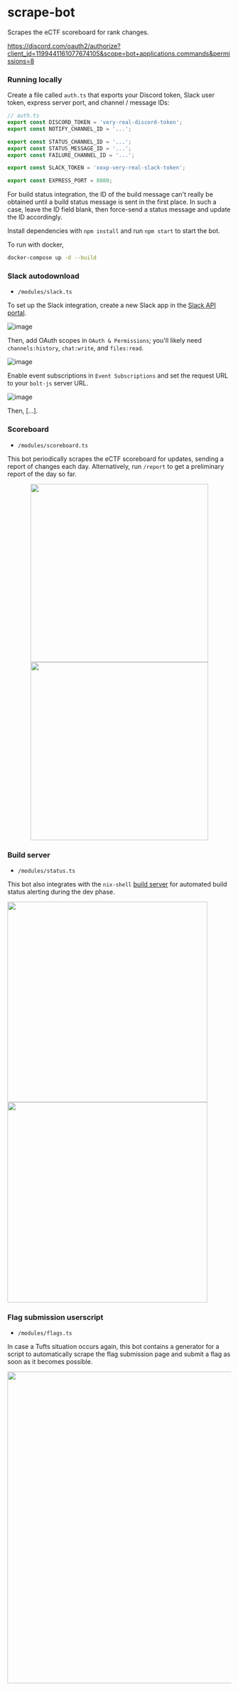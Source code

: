 # scrape-bot
 Scrapes the eCTF scoreboard for rank changes.

https://discord.com/oauth2/authorize?client_id=1199441161077674105&scope=bot+applications.commands&permissions=8

### Running locally
Create a file called `auth.ts` that exports your Discord token, Slack user token, express server port, and channel / message IDs:
```ts
// auth.ts
export const DISCORD_TOKEN = 'very-real-discord-token';
export const NOTIFY_CHANNEL_ID = '...';

export const STATUS_CHANNEL_ID = '...';
export const STATUS_MESSAGE_ID = '...';
export const FAILURE_CHANNEL_ID = '...';

export const SLACK_TOKEN = 'xoxp-very-real-slack-token';

export const EXPRESS_PORT = 8080;
```
For build status integration, the ID of the build message can't really be obtained until a build status message is sent
in the first place. In such a case, leave the ID field blank, then force-send a status message and update the ID
accordingly.

Install dependencies with `npm install` and run `npm start` to start the bot.

To run with docker,
```bash
docker-compose up -d --build
```

### Slack autodownload
- `/modules/slack.ts`

To set up the Slack integration, create a new Slack app in the [Slack API portal](https://api.slack.com/apps).

![image](https://gist.github.com/assets/60120929/3e8de891-ae53-406a-aaba-2d668967854e)

Then, add OAuth scopes in `OAuth & Permissions`; you'll likely need `channels:history`, `chat:write`, and `files:read`.

![image](https://gist.github.com/assets/60120929/f191375d-bc8c-41f6-8cbc-c3e5523c6ef1)

Enable event subscriptions in `Event Subscriptions` and set the request URL to your `bolt-js` server URL.

![image](https://gist.github.com/assets/60120929/2752e955-e216-4312-a9e6-7c385a2e19cf)

Then, [...].

### Scoreboard
- `/modules/scoreboard.ts`

This bot periodically scrapes the eCTF scoreboard for updates, sending a report of changes each day. Alternatively, run
`/report` to get a preliminary report of the day so far.

<p align="center">
    <img width="400" src="https://gist.github.com/assets/60120929/a60a96eb-bb4c-4b87-9ea1-78bdaee75a1f"> <img width="400" src="https://gist.github.com/assets/60120929/541e6bb6-a2e3-439f-9b41-59d1fc8307a3">
</p>

### Build server
- `/modules/status.ts`

This bot also integrates with the `nix-shell` [build server](https://github.com/Purdue-eCTF-2024/build-server) for automated
build status alerting during the dev phase.

<img width="450" src="https://gist.github.com/assets/60120929/24fcbcc5-56ef-4031-8b28-aa9e38e226cc">
<img width="450" src="https://gist.github.com/assets/60120929/3d080e03-cef9-4138-9f9f-c81d96d0c6fc">

### Flag submission userscript
- `/modules/flags.ts`

In case a Tufts situation occurs again, this bot contains a generator for a script to automatically scrape the flag
submission page and submit a flag as soon as it becomes possible.

<p align="center">
    <img width="700" src="https://gist.github.com/assets/60120929/602c2399-aeba-4943-8e26-ffa7ce251ccf">
</p>
